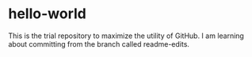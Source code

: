 # hello-world
This is the trial repository to maximize the utility of GitHub.
I am learning about committing from the branch called readme-edits.

